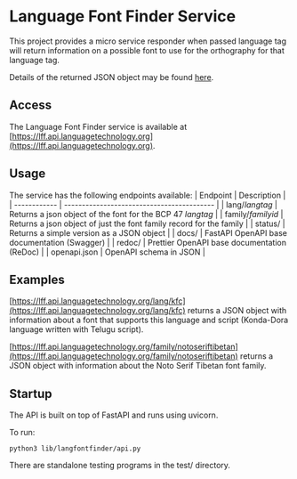 # Language Font Finder Service

This project provides a micro service responder when passed language tag will
return information on a possible font to use for the orthography for that
language tag.

Details of the returned JSON object may be found [here](docs/results.md).

## Access

The Language Font Finder service is available at [https://lff.api.languagetechnology.org](https://lff.api.languagetechnology.org).

## Usage

The service has the following endpoints available:
| Endpoint | Description                                    |
| ------------ | ------------------------------------------ |
| lang/_langtag_ | Returns a json object of the font for the BCP 47 _langtag_ |
| family/_familyid_ | Returns a json object of just the font family record for the family |
| status/ |    Returns a simple version as a JSON object    |
| docs/   |    FastAPI OpenAPI base documentation (Swagger) |
| redoc/  |    Prettier OpenAPI base documentation (ReDoc)  |
| openapi.json | OpenAPI schema in JSON                     |

## Examples

[https://lff.api.languagetechnology.org/lang/kfc](https://lff.api.languagetechnology.org/lang/kfc) returns a JSON object with information about a font that supports this language and script (Konda-Dora language written with Telugu script).

[https://lff.api.languagetechnology.org/family/notoseriftibetan](https://lff.api.languagetechnology.org/family/notoseriftibetan) returns a JSON object with information about the Noto Serif Tibetan font family.

## Startup

The API is built on top of FastAPI and runs using uvicorn.

To run:

```
python3 lib/langfontfinder/api.py
```

There are standalone testing programs in the test/ directory.

